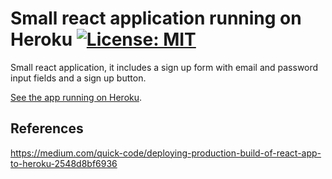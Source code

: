 # Small react application running on Heroku [![License: MIT](https://img.shields.io/badge/License-MIT-yellow.svg)](https://opensource.org/licenses/MIT)


Small react application, it includes a sign up form with email and password input fields and a sign up button.


[See the app running on Heroku](https://react-form-heroku.herokuapp.com/).

## References

https://medium.com/quick-code/deploying-production-build-of-react-app-to-heroku-2548d8bf6936
